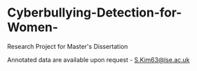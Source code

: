 # Cyberbullying-Detection-for-Women-
Research Project for Master's Dissertation

Annotated data are available upon request - S.Kim63@lse.ac.uk 
